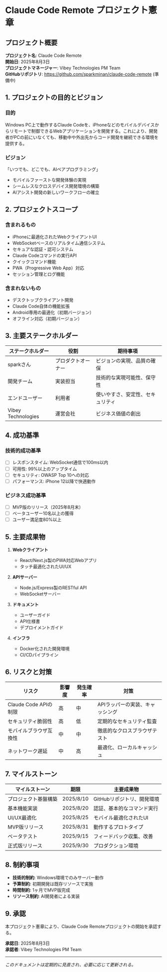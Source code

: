# Claude Code Remote プロジェクト憲章

## プロジェクト概要
**プロジェクト名**: Claude Code Remote  
**開始日**: 2025年8月3日  
**プロジェクトマネージャー**: Vibey Technologies PM Team  
**GitHubリポジトリ**: https://github.com/sparkminan/claude-code-remote (準備中)

## 1. プロジェクトの目的とビジョン

### 目的
Windows PC上で動作するClaude Codeを、iPhoneなどのモバイルデバイスからリモートで制御できるWebアプリケーションを開発する。これにより、開発者がPCの前にいなくても、移動中や外出先からコード開発を継続できる環境を提供する。

### ビジョン
「いつでも、どこでも、AIペアプログラミング」
- モバイルファーストな開発体験の実現
- シームレスなクロスデバイス開発環境の構築
- AIアシスト開発の新しいワークフローの確立

## 2. プロジェクトスコープ

### 含まれるもの
- iPhoneに最適化されたWebクライアントUI
- WebSocketベースのリアルタイム通信システム
- セキュアな認証・認可システム
- Claude Codeコマンドの実行API
- クイックコマンド機能
- PWA（Progressive Web App）対応
- セッション管理とログ機能

### 含まれないもの
- デスクトップクライアント開発
- Claude Code自体の機能拡張
- Android専用の最適化（初期バージョン）
- オフライン対応（初期バージョン）

## 3. 主要ステークホルダー

| ステークホルダー | 役割 | 期待事項 |
|---------------|------|---------|
| sparkさん | プロダクトオーナー | ビジョンの実現、品質の確保 |
| 開発チーム | 実装担当 | 技術的な実現可能性、保守性 |
| エンドユーザー | 利用者 | 使いやすさ、安定性、セキュリティ |
| Vibey Technologies | 運営会社 | ビジネス価値の創出 |

## 4. 成功基準

### 技術的成功基準
- [ ] レスポンスタイム: WebSocket通信で100ms以内
- [ ] 可用性: 99%以上のアップタイム
- [ ] セキュリティ: OWASP Top 10への対応
- [ ] パフォーマンス: iPhone 12以降で快適動作

### ビジネス成功基準
- [ ] MVP版のリリース（2025年8月末）
- [ ] ベータユーザー10名以上の獲得
- [ ] ユーザー満足度80%以上

## 5. 主要成果物

1. **Webクライアント**
   - React/Next.js製のPWA対応Webアプリ
   - タッチ最適化されたUI/UX

2. **APIサーバー**
   - Node.js/Express製のRESTful API
   - WebSocketサーバー

3. **ドキュメント**
   - ユーザーガイド
   - API仕様書
   - デプロイメントガイド

4. **インフラ**
   - Docker化された開発環境
   - CI/CDパイプライン

## 6. リスクと対策

| リスク | 影響度 | 発生確率 | 対策 |
|-------|-------|---------|------|
| Claude Code APIの制限 | 高 | 中 | APIラッパーの実装、キャッシング |
| セキュリティ脆弱性 | 高 | 低 | 定期的なセキュリティ監査 |
| モバイルブラウザ互換性 | 中 | 中 | 徹底的なクロスブラウザテスト |
| ネットワーク遅延 | 中 | 高 | 最適化、ローカルキャッシュ |

## 7. マイルストーン

| マイルストーン | 期限 | 主要成果物 |
|--------------|------|----------|
| プロジェクト基盤構築 | 2025/8/10 | GitHubリポジトリ、開発環境 |
| 基本機能実装 | 2025/8/20 | 認証、基本的なコマンド実行 |
| UI/UX最適化 | 2025/8/25 | モバイル最適化されたUI |
| MVP版リリース | 2025/8/31 | 動作するプロトタイプ |
| ベータテスト | 2025/9/15 | フィードバック収集、改善 |
| 正式版リリース | 2025/9/30 | プロダクション環境 |

## 8. 制約事項

- **技術的制約**: Windows環境でのみサーバー動作
- **予算制約**: 初期開発は既存リソースで実施
- **時間制約**: 1ヶ月でMVP版完成
- **リソース制約**: AI開発者による実装

## 9. 承認

本プロジェクト憲章により、Claude Code Remoteプロジェクトの開始を承認する。

**承認日**: 2025年8月3日  
**承認者**: Vibey Technologies PM Team

---

*このドキュメントは定期的に見直され、必要に応じて更新される。*